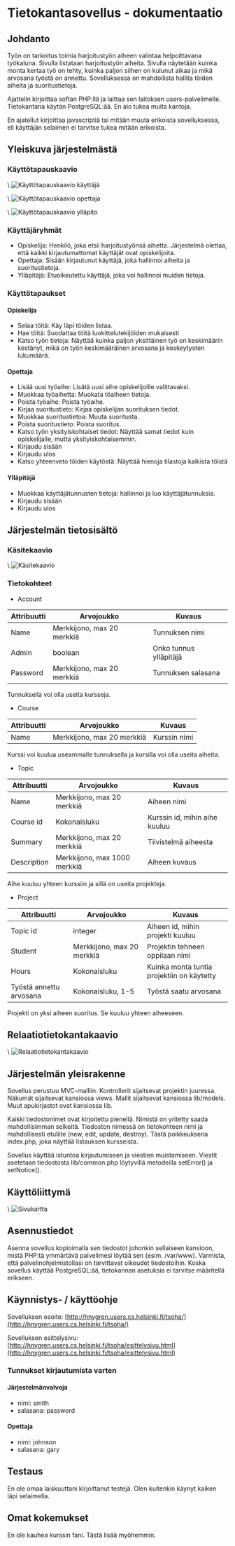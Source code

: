 # Tietokantasovellus - dokumentaatio

## Johdanto

Työn on tarkoitus toimia harjoitustyön aiheen valintaa helpoittavana työkaluna. Sivulla listataan harjoitustyön aiheita. Sivulla näytetään kuinka monta kertaa työ on tehty, kuinka paljon siihen on kulunut aikaa ja mikä arvosana työstä on annettu. Sovelluksessa on mahdollista hallita töiden aiheita ja suoritustietoja.

Ajattelin kirjoittaa softan PHP:llä ja laittaa sen laitoksen users-palvelimelle. Tietokantana käytän PostgreSQL:ää. En aio tukea muita kantoja.

En ajatellut kirjoittaa javascriptiä tai mitään muuta erikoista sovelluksessa, eli käyttäjän selaimen ei tarvitse tukea mitään erikoista.

## Yleiskuva järjestelmästä

### Käyttötapauskaavio

\ ![Käyttötapauskaavio käyttäjä](use_case_diagram_user.png)

\ ![Käyttötapauskaavio opettaja](use_case_diagram_teacher.png)

\ ![Käyttötapauskaavio ylläpito](use_case_diagram_administration.png)

### Käyttäjäryhmät

* Opiskelija: Henkilö, joka etsii harjoitustyönsä aihetta. Järjestelmä olettaa, että kaikki kirjautumattomat käyttäjät ovat opiskelijoita.
* Opettaja: Sisään kirjautunut käyttäjä, joka hallinnoi aiheita ja suoritustietoja.
* Ylläpitäjä: Etuoikeutettu käyttäjä, joka voi hallinnoi muiden tietoja.

### Käyttötapaukset

#### Opiskelija

* Selaa töitä: Käy läpi töiden listaa.
* Hae töitä: Suodattaa töitä luokittelutekijöiden mukaisesti
* Katso työn tietoja: Näyttää kuinka paljon yksittäinen työ on keskimäärin kestänyt, mikä on työn keskimääräinen arvosana ja keskeytysten lukumäärä.

#### Opettaja

* Lisää uusi työaihe: Lisätä uusi aihe opiskelijoille valittavaksi.
* Muokkaa työaihetta: Muokata töaiheen tietoja.
* Poista työaihe: Poista työaihe.
* Kirjaa suoritustieto: Kirjaa opiskelijan suorituksen tiedot.
* Muokkaa suoritustietoa: Muuta suoritusta.
* Poista suoritustieto: Poista suoritus.
* Katso työn yksityiskohtaiset tiedot: Näyttää samat tiedot kuin opiskelijalle, mutta yksityiskohtaisemmin.
* Kirjaudu sisään
* Kirjaudu ulos
* Katso yhteenveto töiden käytöstä: Näyttää hienoja tilastoja kaikista töistä

#### Ylläpitäjä

* Muokkaa käyttäjätunnusten tietoja: hallinnoi ja luo käyttäjätunnuksia.
* Kirjaudu sisään
* Kirjaudu ulos

## Järjestelmän tietosisältö

### Käsitekaavio

\ ![Käsitekaavio](kasitediagram.png)

### Tietokohteet

* Account

|Attribuutti|Arvojoukko|Kuvaus|
|-----------|----------|------|
| Name | Merkkijono, max 20 merkkiä | Tunnuksen nimi |
| Admin | boolean | Onko tunnus ylläpitäjä |
| Password | Merkkijono, max 20 merkkiä | Tunnuksen salasana |

Tunnuksella voi olla useita kursseja.

* Course

|Attribuutti|Arvojoukko|Kuvaus|
|-----------|----------|------|
| Name | Merkkijono, max 20 merkkiä | Kurssin nimi |

Kurssi voi kuulua useammalle tunnuksella ja kursilla voi olla useita aiheita.

* Topic

|Attribuutti|Arvojoukko|Kuvaus|
|-----------|----------|------|
| Name | Merkkijono, max 20 merkkiä | Aiheen nimi |
| Course id | Kokonaisluku | Kurssin id, mihin aihe kuuluu |
| Summary | Merkkijono, max 20 merkkiä | Tiivistelmä aiheesta |
| Description | Merkkijono, max 1000 merkkiä | Aiheen kuvaus |

Aihe kuuluu yhteen kurssiin ja sillä on useita projekteja.

* Project

|Attribuutti|Arvojoukko|Kuvaus|
|-----------|----------|------|
| Topic id | integer | Aiheen id, mihin projekti kuuluu |
| Student | Merkkijono, max 20 merkkiä | Projektin tehneen oppilaan nimi |
| Hours | Kokonaisluku| Kuinka monta tuntia projektiin on käytetty |
| Työstä annettu arvosana | Kokonaisluku, 1-5 | Työstä saatu arvosana |

Projekti on yksi aiheen suoritus. Se kuuluu yhteen aiheeseen.

## Relaatiotietokantakaavio

\ ![Relaatiotietokantakaavio](relational_database_design_diagram.jpg)

## Järjestelmän yleisrakenne

Sovellus perustuu MVC-malliin. Kontrollerit sijaitsevat projektin juuressa.
Näkumät sijaitsevat kansiossa views. Mallit sijaitsevat kansiossa lib/models. Muut apukirjastot ovat kansiossa lib.

Kaikki tiedostonimet ovat kirjoitettu pienellä. Nimistä on yritetty saada mahdollisimman selkeitä. Tiedoston nimessä on tietokohteen nimi ja mahdollisesti etuliite (new, edit, update, destroy). Tästä poikkeuksena index.php, joka näyttää listauksen kursseista.

Sovellus käyttää istuntoa kirjautumiseen ja viestien muistamiseen. Viestit asetetaan tiedostosta lib/common.php löytyvillä metodeilla setError() ja setNotice().

## Käyttöliittymä

\ ![Sivukartta](sivukartta.png)

## Asennustiedot

Asenna sovellus kopioimalla sen tiedostot johonkin sellaiseen kansioon, mistä PHP:tä ymmärtävä palvelimesi löytää sen (esim. /var/www). Varmista,  että palvelinohjelmistollasi on tarvittavat oikeudet tiedostoihin. Koska sovellus käyttää PostgreSQL:ää, tietokannan asetuksia ei tarvitse määritellä erikseen.

## Käynnistys- / käyttöohje

Sovelluksen osoite: [http://hnygren.users.cs.helsinki.fi/tsoha/](http://hnygren.users.cs.helsinki.fi/tsoha/)

Sovelluksen esittelysivu: [http://hnygren.users.cs.helsinki.fi/tsoha/esittelysivu.html](http://hnygren.users.cs.helsinki.fi/tsoha/esittelysivu.html)

### Tunnukset kirjautumista varten

#### Järjestelmänvalvoja

* nimi: smith
* salasana: password

#### Opettaja

* nimi: johnson
* salasana: gary

## Testaus

En ole omaa laiskuuttani kirjoittanut testejä. Olen kuitenkin käynyt kaiken läpi selaimella.

## Omat kokemukset

En ole kauhea kurssin fani. Tästä lisää myöhemmin.
